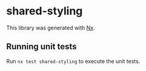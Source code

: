 # shared-styling

This library was generated with [Nx](https://nx.dev).

## Running unit tests

Run `nx test shared-styling` to execute the unit tests.
